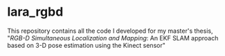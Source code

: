 lara_rgbd
=========

This repository contains all the code I developed for my master's thesis, "*RGB-D Simultaneous Localization and Mapping*: An EKF SLAM approach based on 3-D pose estimation using the Kinect sensor"
